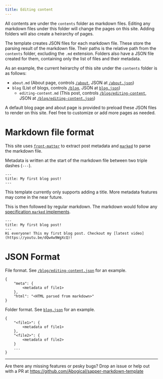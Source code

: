 ```yaml
---
title: Editing content
---
```

All contents are under the `contents` folder as markdown files. Editing any markdown files under this folder will change the pages on this site. Adding folders will also create a heirarchy of pages.

The template creates JSON files for each markdown file. These store the parsing result of the markdown file. Their paths is the relative path from the `contents` folder, excluding the `.md` extension. Folders also have a JSON file created for them, containing only the list of files and their metadata.

As an example, the current heirarchy of this site under the `contents` folder is as follows:
- `about.md` (About page, controls [`/about`](/about), JSON at [`/about.json`](/about.json))
- `blog` (List of blogs, controls [`/blog`](/blog), JSON at [`blog.json`](/blog.json))
	- `editing-content.md` (This post, controls [`/blog/editing-content`](/blog/editing-content), JSON at [`/blog/editing-content.json`](/blog/editing-content.json))

A default blog page and about page is provided to preload these JSON files to render on this site. Feel free to customize or add more pages as needed.

# Markdown file format
This site uses [`front-matter`](https://npmjs.com/package/front-matter) to extract post metadata and [`marked`](https://npmjs.com/package/marked) to parse the markdown file.

Metadata is written at the start of the markdown file between two triple dashes (`---`).
```
---
title: My first blog post!
---
```
This template currently only supports adding a title. More metadata features may come in the near future.

This is then followed by regular markdown. The markdown would follow any [specification `marked` implements](https://marked.js.org/#/README.md#specifications).

```
---
title: My first blog post!
---
Hi everyone! This my first blog post. Checkout my [latest video](https://youtu.be/dQw4w9WgXcQ)!
```
# JSON Format
File format. See [`/blog/editing-content.json`](/blog/editing-content.json) for an example.
```
{
	"meta": {
		<metadata of file1>
	},
	"html": "<HTML parsed from markdown>"
}
```
Folder format. See [`blog.json`](/blog.json) for an example.
```
{
	"<file1>": {
		<metadata of file1>
	},
	"<file2>": {
		<metadata of file2>
	}
	...
}
```
---
Are there any missing features or pesky bugs? Drop an issue or help out with a PR at https://github.com/Abogical/sapper-markdown-template
